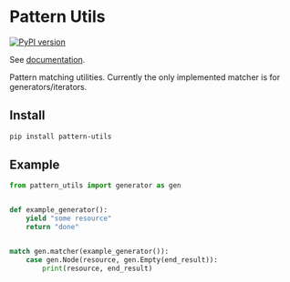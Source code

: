 # Pattern Utils
[![PyPI version](https://badge.fury.io/py/pattern-utils.svg)](https://badge.fury.io/py/pattern-utils)

See [documentation](https://jamie-chang.github.io/pattern-utils/).

Pattern matching utilities. Currently the only implemented matcher is for generators/iterators.

## Install
```bash
pip install pattern-utils
```

## Example
```python
from pattern_utils import generator as gen


def example_generator():
    yield "some resource"
    return "done"


match gen.matcher(example_generator()):
    case gen.Node(resource, gen.Empty(end_result)):
        print(resource, end_result)
```
